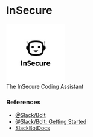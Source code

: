 
# InSecure
![Alt text](images/small_logo.jpeg)
<br>The InSecure Coding Assistant



### References

- [@Slack/Bolt](https://www.npmjs.com/package/@slack/bolt)
- [@Slack/Bolt: Getting Started](https://tools.slack.dev/bolt-js/getting-started)
- [SlackBotDocs](https://tools.slack.dev/bolt-js/concepts/message-listening)
